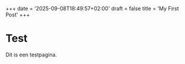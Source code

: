 +++
date = '2025-09-08T18:49:57+02:00'
draft = false
title = 'My First Post'
+++

# Test

Dit is een testpagina.
